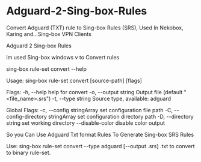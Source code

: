 # Adguard-2-Sing-box-Rules
Convert Adguard (TXT) rule to Sing-box Rules (SRS), Used In Nekobox, Karing and...Sing-box VPN Clients 

Adguard 2 Sing-box Rules

im used Sing-box windows v to Convert rules

sing-box rule-set convert --help

Usage:
  sing-box rule-set convert [source-path] [flags]

Flags:
  -h, --help            help for convert
  -o, --output string   Output file (default "<file_name>.srs")
  -t, --type string     Source type, available: adguard

Global Flags:
  -c, --config stringArray             set configuration file path
  -C, --config-directory stringArray   set configuration directory path
  -D, --directory string               set working directory
      --disable-color                  disable color output

So you Can Use Adguard Txt format Rules To Generate Sing-box SRS Rules

Use: sing-box rule-set convert --type adguard [--output <file-name>.srs] <file-name>.txt 
to convert to binary rule-set.
